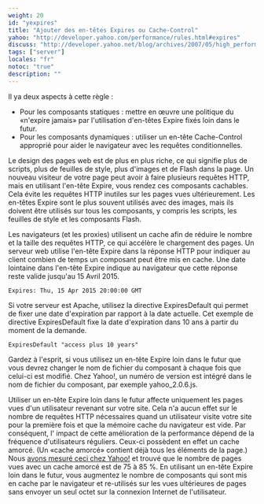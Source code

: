 ```yaml
---
weight: 20
id: "yexpires"
title: "Ajouter des en-têtes Expires ou Cache-Control"
yahoo: "http://developer.yahoo.com/performance/rules.html#expires"
discuss: "http://developer.yahoo.net/blog/archives/2007/05/high_performanc_2.html"
tags: ["server"]
locales: "fr"
notoc: "true"
description: ""
---
```


Il ya deux aspects à cette règle :

- Pour les composants statiques : mettre en œuvre une politique du «n'expire jamais» par l'utilisation d'en-têtes Expire fixés loin dans le futur.
- Pour les composants dynamiques : utiliser un en-tête Cache-Control approprié pour aider le navigateur avec les requêtes conditionnelles.

Le design des pages web est de plus en plus riche, ce qui signifie plus de scripts, plus de feuilles de style, plus d'images et de Flash dans la page. Un nouveau visiteur de votre page peut avoir à faire plusieurs requêtes HTTP, mais en utilisant l'en-tête Expire, vous rendez ces composants cachables. Cela évite les requêtes HTTP inutiles sur les pages vues ultérieurement. Les en-têtes Expire sont le plus souvent utilisés avec des images, mais ils doivent être utilisés sur tous les composants, y compris les scripts, les feuilles de style et les composants Flash.

Les navigateurs (et les proxies) utilisent un cache afin de réduire le nombre et la taille des requêtes HTTP, ce qui accélère le chargement des pages. Un serveur web utilise l'en-tête Expire dans la réponse HTTP pour indiquer au client combien de temps un composant peut être mis en cache. Une date lointaine dans l'en-tête Expire indique au navigateur que cette réponse reste valide jusqu'au 15 Avril 2015.

	Expires: Thu, 15 Apr 2015 20:00:00 GMT

Si votre serveur est Apache, utilisez la directive ExpiresDefault qui permet de fixer une date d'expiration par rapport à la date actuelle. Cet exemple de directive ExpiresDefault fixe la date d'expiration dans 10 ans à partir du moment de la demande.

	ExpiresDefault "access plus 10 years"

Gardez à l'esprit, si vous utilisez un en-tête Expire loin dans le futur que vous devrez changer le nom de fichier du composant à chaque fois que celui-ci est modifié. Chez Yahoo!, un numéro de version est intégré dans le nom de fichier du composant, par exemple yahoo_2.0.6.js.

Utiliser un en-tête Expire loin dans le futur affecte uniquement les pages vues d'un utilisateur revenant sur votre site. Cela n'a aucun effet sur ​​le nombre de requêtes HTTP nécessaires quand un utilisateur visite votre site pour la première fois et que la mémoire cache du navigateur est vide. Par conséquent, l' impact de cette amélioration de la performance dépend de la fréquence d'utilisateurs réguliers. Ceux-ci possèdent en effet un cache amorcé. (Un «cache amorcé» contient déjà tous les éléments de la page.) Nous [avons mesuré ceci chez Yahoo!](http://yuiblog.com/blog/2007/01/04/performance-research-part-2/) et trouvé que le nombre de pages vues avec un cache amorcé est de 75 à 85 %. En utilisant un en-tête Expire loin dans le futur, vous augmentez le nombre de composants qui sont mis en cache par le navigateur et re-utilisés sur les vues ultérieures de pages sans envoyer un seul octet sur ​​la connexion Internet de l'utilisateur.